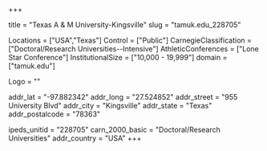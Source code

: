 
+++

title = "Texas A & M University-Kingsville"
slug = "tamuk.edu_228705"

Locations = ["USA","Texas"]
Control = ["Public"]
CarnegieClassification = ["Doctoral/Research Universities--Intensive"]
AthleticConferences = ["Lone Star Conference"]
InstitutionalSize = ["10,000 - 19,999"]
domain = ["tamuk.edu"]

Logo = ""

addr_lat = "-97.882342"
addr_long = "27.524852"
addr_street = "955 University Blvd"
addr_city = "Kingsville"
addr_state = "Texas"
addr_postalcode = "78363"

ipeds_unitid = "228705"
carn_2000_basic = "Doctoral/Research Universities"
addr_country = "USA"
+++
    
